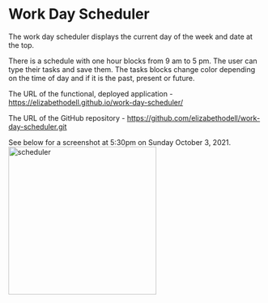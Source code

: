 # Work Day Scheduler

The work day scheduler displays the current day of the week and date at the top.

There is a schedule with one hour blocks from 9 am to 5 pm. The user can type their tasks and save them.
The tasks blocks change color depending on the time of day and if it is the past, present or future.

The URL of the functional, deployed application - https://elizabethodell.github.io/work-day-scheduler/

The URL of the GitHub repository - https://github.com/elizabethodell/work-day-scheduler.git

See below for a screenshot at 5:30pm on Sunday October 3, 2021.
<img width="292" alt="scheduler" src="https://user-images.githubusercontent.com/89113028/135772071-e982b110-f10c-4635-a69a-8283f0ca3c40.PNG">

